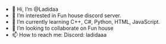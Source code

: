 - 👋 Hi, I’m @Ladidaa
- 👀 I’m interested in Fun house discord server.
- 🌱 I’m currently learning C++, C#, Python, HTML, JavaScript.
- 💞️ I’m looking to collaborate on Fun house
- 📫 How to reach me: Discord: ladidaaa

<!---
Ladidaa/Ladidaa is a ✨ special ✨ repository because its `README.md` (this file) appears on your GitHub profile.
You can click the Preview link to take a look at your changes.
--->
